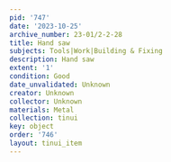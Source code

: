 ```yaml
---
pid: '747'
date: '2023-10-25'
archive_number: 23-01/2-2-28
title: Hand saw
subjects: Tools|Work|Building & Fixing
description: Hand saw
extent: '1'
condition: Good
date_unvalidated: Unknown
creator: Unknown
collector: Unknown
materials: Metal
collection: tinui
key: object
order: '746'
layout: tinui_item
---
```

